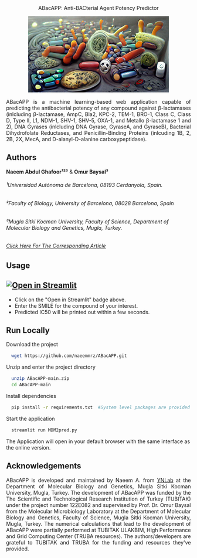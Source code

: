<div style="text-align: center"> 
ABacAPP: Anti-BACterial Agent Potency Predictor
</div>

<p align="center">
<img src="https://github.com/naeemmrz/ABacAPP/blob/main/logo.png?raw=true" />
</p>

<div style="text-align: justify"> 
ABacAPP is a machine learning-based web application capable of predicting the antibacterial potency of any compound against β-lactamases (inlcluding β-lactamase, AmpC, Bla2, KPC-2, TEM-1, BRO-1, Class C, Class D, Type II, L1, NDM-1, SHV-1, SHV-5, OXA-1, and Metallo β-lactamase 1 and 2), DNA Gyrases (inlcluding DNA Gyrase, GyraseA, and GyraseB), Bacterial Dihydrofolate Reductases, and Penicillin-Binding Proteins (inlcuding 1B, 2, 2B, 2X, MecA, and D-alanyl-D-alanine carboxypeptidase).
</div>

## Authors
**Naeem Abdul Ghafoor¹²³** & **Omur Baysal³**
###### ¹Universidad Autónoma de Barcelona, 08193 Cerdanyola, Spain.
###### ²Faculty of Biology, University of Barcelona, 08028 Barcelona, Spain
###### ³Mugla Sitki Kocman University, Faculty of Science, Department of Molecular Biology and Genetics, Mugla, Turkey.
###### [Click Here For The Corresponding Article](https://)


## Usage
## [![Open in Streamlit](https://static.streamlit.io/badges/streamlit_badge_black_white.svg)](https://naeemmrz-abacapp-abacapp-qpjwr6.streamlitapp.com)
- Click on the "Open in Streamlit" badge above. 
- Enter the SMILE for the compound of your interest.
- Predicted IC50 will be printed out within a few seconds.
  
  
## Run Locally
Download the project

```bash
  wget https://github.com/naeemmrz/ABacAPP.git
```

Unzip and enter the project directory

```bash
  unzip ABacAPP-main.zip
  cd ABacAPP-main
```

Install dependencies

```bash
  pip install -r requirements.txt  #System level packages are provided in packages.txt
```

Start the application

```bash
  streamlit run MDM2pred.py
```

The Application will open in your default browser with the same interface as the online version.


## Acknowledgements
<div style="text-align: justify"> 
ABacAPP is developed and maintained by Naeem A. from <a href="http://ynlab.mu.edu.tr/">YNLab</a> at the Department of Molecular Biology and Genetics, Mugla Sitki Kocman University, Mugla, Turkey. The development of ABacAPP was funded by the The Scientific and Technological Research Institution of Turkey (TUBITAK) under the project number 122E082 and supervised by Prof. Dr. Omur Baysal from the Molecular Microbiology Laboratory at the Department of Molecular Biology and Genetics, Faculty of Science, Mugla Sitki Kocman University, Mugla, Turkey. The numerical calculations that lead to the development of ABacAPP were partially performed at TUBITAK ULAKBIM, High Performance and Grid Computing Center (TRUBA resources). The authors/developers are grateful to TUBITAK and TRUBA for the funding and resources they've provided.
</div>
